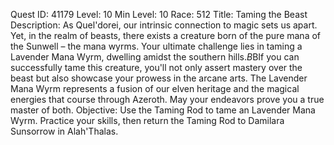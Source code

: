 Quest ID: 41179
Level: 10
Min Level: 10
Race: 512
Title: Taming the Beast
Description: As Quel'dorei, our intrinsic connection to magic sets us apart. Yet, in the realm of beasts, there exists a creature born of the pure mana of the Sunwell – the mana wyrms. Your ultimate challenge lies in taming a Lavender Mana Wyrm, dwelling amidst the southern hills.$B$BIf you can successfully tame this creature, you'll not only assert mastery over the beast but also showcase your prowess in the arcane arts. The Lavender Mana Wyrm represents a fusion of our elven heritage and the magical energies that course through Azeroth. May your endeavors prove you a true master of both.
Objective: Use the Taming Rod to tame an Lavender Mana Wyrm. Practice your skills, then return the Taming Rod to Damilara Sunsorrow in Alah'Thalas.

